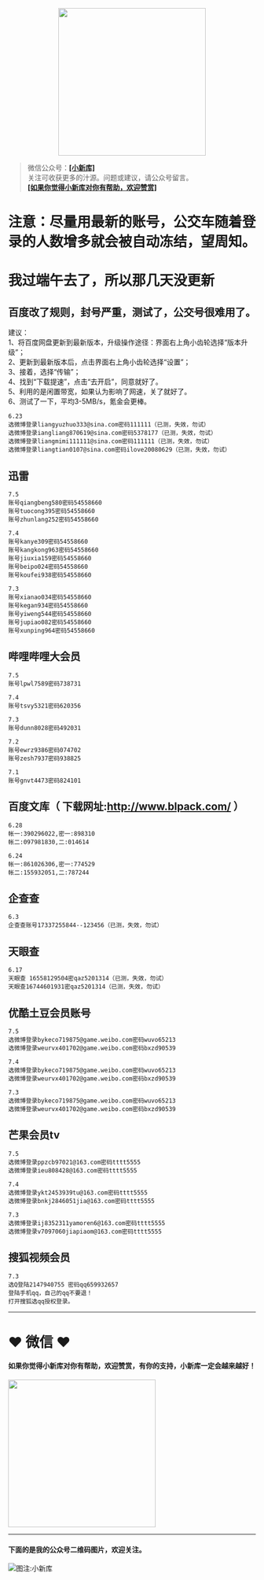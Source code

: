 <div align="center">
<a href="https://xiaoxinku.ys168.com">
<img width="300" src="https://s1.ax1x.com/2020/05/26/tiwdl8.gif"/>
</a>
</div>


>微信公众号：**<a href="#jump_1">[小新库]</a>**  
关注可收获更多的汁源。问题或建议，请公众号留言。  
**<a href="#jump_1">[如果你觉得小新库对你有帮助，欢迎赞赏]</a>**

# 注意：尽量用最新的账号，公交车随着登录的人数增多就会被自动冻结，望周知。  
  
# 我过端午去了，所以那几天没更新  


## 百度改了规则，封号严重，测试了，公交号很难用了。
建议：  
1、将百度网盘更新到最新版本，升级操作途径：界面右上角小齿轮选择“版本升级”；  
2、更新到最新版本后，点击界面右上角小齿轮选择“设置”；  
3、接着，选择“传输”；  
4、找到“下载提速”，点击“去开启”，同意就好了。  
5、利用的是闲置带宽，如果认为影响了网速，关了就好了。  
6、测试了一下，平均3-5MB/s，氪金会更棒。  

```
6.23
选微博登录liangyuzhuo333@sina.com密码111111（已测，失效，勿试）
选微博登录iangliang870619@sina.com密码5378177（已测，失效，勿试）
选微博登录liangmimi111111@sina.com密码111111（已测，失效，勿试）
选微博登录liangtian0107@sina.com密码ilove20080629（已测，失效，勿试）

```

## 迅雷

```
7.5
账号qiangbeng580密码54558660
账号tuocong395密码54558660
账号zhunlang252密码54558660

7.4
账号kanye309密码54558660
账号kangkong963密码54558660
账号jiuxia159密码54558660
账号beipo024密码54558660
账号koufei938密码54558660

7.3
账号xianao034密码54558660
账号kegan934密码54558660
账号yiweng544密码54558660
账号jupiao082密码54558660
账号xunping964密码54558660

```

## 哔哩哔哩大会员

```
7.5
账号lpwl7589密码738731

7.4
账号tsvy5321密码620356

7.3
账号dunn8028密码492031

7.2
账号ewrz9386密码074702
账号zesh7937密码938825

7.1
账号gnvt4473密码824101

```

## 百度文库（ 下载网址:http://www.blpack.com/ ）

```
6.28
帐一:390296022,密一:898310
帐二:097981830,二:014614

6.24
帐一:861026306,密一:774529
帐二:155932051,二:787244

```

## 企查查

```
6.3
企查查账号17337255844--123456（已测，失效，勿试）

```

## 天眼查

```
6.17
天眼查 16558129504密qaz5201314（已测，失效，勿试）
天眼查16744601931密qaz5201314（已测，失效，勿试）

```

## 优酷土豆会员账号

```
7.5
选微博登录bykeco719875@game.weibo.com密码wuvo65213
选微博登录weurvx401702@game.weibo.com密码bxzd90539

7.4
选微博登录bykeco719875@game.weibo.com密码wuvo65213
选微博登录weurvx401702@game.weibo.com密码bxzd90539

7.3
选微博登录bykeco719875@game.weibo.com密码wuvo65213
选微博登录weurvx401702@game.weibo.com密码bxzd90539

```

## 芒果会员tv

```
7.5
选微博登录ppzcb97021@163.com密码tttt5555
选微博登录ieu808428@163.com密码tttt5555

7.4
选微博登录ykt2453939tu@163.com密码tttt5555
选微博登录bnkj2846051jia@163.com密码tttt5555

7.3
选微博登录ij8352311yamoren6@163.com密码tttt5555
选微博登录v7097060jiapiaom@163.com密码tttt5555

```

## 搜狐视频会员

```
7.3
选Q登陆2147940755 密码qq659932657
登陆手机qq，自己的qq不要退！
打开搜狐选qq授权登录。

```

***

# ❤ 微信 ❤ 

#### 如果你觉得小新库对你有帮助，欢迎赞赏，有你的支持，小新库一定会越来越好！
<div>
<a href="https://s1.ax1x.com/2020/05/26/tiVwse.png">
<img width="300" src="https://camo.githubusercontent.com/be06971baed9105260e0ed5c03746108c30b527f/68747470733a2f2f63646e2e6275796d6561636f666665652e636f6d2f627574746f6e732f64656661756c742d6f72616e67652e706e67"/>
</a>
</div>

<a id="jump_1"></a> 
***
#### 下面的是我的公众号二维码图片，欢迎关注。  
![图注:小新库](https://s1.ax1x.com/2020/05/15/Ysg6dH.jpg) 

